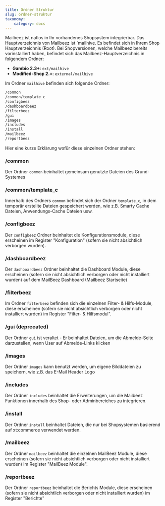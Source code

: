 ```yaml
---
title: Ordner Struktur
slug: ordner-struktur
taxonomy:
    category: docs
---
```


Mailbeez ist natlos in Ihr vorhandenes Shopsystem integrierbar. Das Hauptverzeichnis von Mailbeez ist `mailhive. Es befindet sich in Ihrem Shop Hauptverzeichnis (Root). Bei Shopversionen, welche Mailbeez bereits vorinstalliert haben, befindet sich das Mailbeez-Hauptverzeichnis in folgendem Ordner: 
- **Gambio 2.3+**: `ext/mailhive` 
- **Modified-Shop 2.+**: `external/mailhive`

Im Ordner `mailhive` befinden sich folgende Ordner:

```bash
/common
/common/template_c
/configbeez
/dashboardbeez
/filterbeez
/gui
/images
/includes
/install
/mailbeez
/reportbeez
```

Hier eine kurze Erklärung wofür diese einzelnen Ordner stehen:

### /common

Der Ordner `common` beinhaltet  gemeinsam genutzte Dateien des Grund-Systemes

### /common/template_c

Innerhalb des Ordners `common` befindet sich der Ordner `template_c`, in dem temporär erstellte Dateien gespeichert werden, wie z.B. Smarty Cache Dateien, Anwendungs-Cache Dateien usw.

### /configbeez

Der `configbeez` Ordner beinhaltet die Konfigurationsmodule, diese erscheinen im Register "Konfiguration" (sofern sie nicht absichtlich verborgen wurden).

### /dashboardbeez

Der `dashboardbeez` Ordner beinhaltet die Dashboard Module, diese erscheinen (sofern sie nicht absichtlich verborgen oder nicht installiert wurden) auf dem MailBeez Dashboard (Mailbeez Startseite)


### /filterbeez

Im Ordner `filterbeez` befinden sich die einzelnen Filter- & Hilfs-Module, diese erscheinen (sofern sie nicht absichtlich verborgen oder nicht installiert wurden) im Register "Filter- & Hilfsmodul".

### /gui (deprecated)

Der Ordner `gui` ist veraltet - Er beinhaltet Dateien, um die Abmelde-Seite darzustellen, wenn User auf Abmelde-Links klicken


### /images

Der Ordner `images` kann benutzt werden, um eigene Bilddateien zu speichern, wie z.B. das E-Mail Header Logo


### /includes

Der Ordner `includes` beinhaltet die Erweiterungen, um die Mailbeez Funktionen innerhalb des Shop- oder Adminbereiches zu integrieren.


### /install

Der Ordner `install` beinhaltet Dateien, die nur bei Shopsystemen basierend auf xt:commerce verwendet werden.


### /mailbeez

Der Ordner `mailbeez` beinhaltet die einzelnen MailBeez Module, diese erscheinen (sofern sie nicht absichtlich verborgen oder nicht installiert wurden) im Register "MailBeez Module".


### /reportbeez

Der Ordner `reportbeez` beinhaltet die Berichts Module, diese erscheinen (sofern sie nicht absichtlich verborgen oder nicht installiert wurden) im Register "Berichte"

